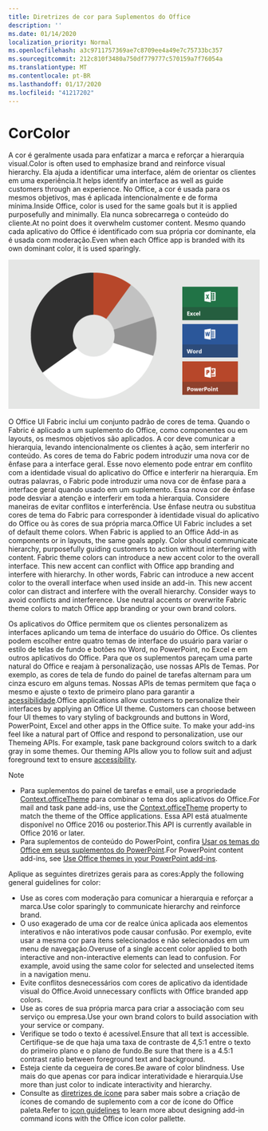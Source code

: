 ```yaml
---
title: Diretrizes de cor para Suplementos do Office
description: ''
ms.date: 01/14/2020
localization_priority: Normal
ms.openlocfilehash: a3c9711757369ae7c8709ee4a49e7c75733bc357
ms.sourcegitcommit: 212c810f3480a750df779777c570159a7f76054a
ms.translationtype: MT
ms.contentlocale: pt-BR
ms.lasthandoff: 01/17/2020
ms.locfileid: "41217202"
---
```

# <a name="color"></a><span data-ttu-id="0625c-102">Cor</span><span class="sxs-lookup"><span data-stu-id="0625c-102">Color</span></span>

<span data-ttu-id="0625c-103">A cor é geralmente usada para enfatizar a marca e reforçar a hierarquia visual.</span><span class="sxs-lookup"><span data-stu-id="0625c-103">Color is often used to emphasize brand and reinforce visual hierarchy.</span></span> <span data-ttu-id="0625c-104">Ela ajuda a identificar uma interface, além de orientar os clientes em uma experiência.</span><span class="sxs-lookup"><span data-stu-id="0625c-104">It helps identify an interface as well as guide customers through an experience.</span></span> <span data-ttu-id="0625c-105">No Office, a cor é usada para os mesmos objetivos, mas é aplicada intencionalmente e de forma mínima.</span><span class="sxs-lookup"><span data-stu-id="0625c-105">Inside Office, color is used for the same goals but it is applied purposefully and minimally.</span></span> <span data-ttu-id="0625c-106">Ela nunca sobrecarrega o conteúdo do cliente.</span><span class="sxs-lookup"><span data-stu-id="0625c-106">At no point does it overwhelm customer content.</span></span> <span data-ttu-id="0625c-107">Mesmo quando cada aplicativo do Office é identificado com sua própria cor dominante, ela é usada com moderação.</span><span class="sxs-lookup"><span data-stu-id="0625c-107">Even when each Office app is branded with its own dominant color, it is used sparingly.</span></span>

![Imagem do esquema de cores do Office e o esquema de cores do Word, PowerPoint e Excel](../images/office-addins-color-schemes.png)

<span data-ttu-id="0625c-p102">O Office UI Fabric inclui um conjunto padrão de cores de tema. Quando o Fabric é aplicado a um suplemento do Office, como componentes ou em layouts, os mesmos objetivos são aplicados. A cor deve comunicar a hierarquia, levando intencionalmente os clientes à ação, sem interferir no conteúdo. As cores de tema do Fabric podem introduzir uma nova cor de ênfase para a interface geral. Esse novo elemento pode entrar em conflito com a identidade visual do aplicativo do Office e interferir na hierarquia. Em outras palavras, o Fabric pode introduzir uma nova cor de ênfase para a interface geral quando usado em um suplemento. Essa nova cor de ênfase pode desviar a atenção e interferir em toda a hierarquia. Considere maneiras de evitar conflitos e interferência. Use ênfase neutra ou substitua cores de tema do Fabric para corresponder à identidade visual do aplicativo do Office ou às cores de sua própria marca.</span><span class="sxs-lookup"><span data-stu-id="0625c-p102">Office UI Fabric includes a set of default theme colors. When Fabric is applied to an Office Add-in as components or in layouts, the same goals apply. Color should communicate hierarchy, purposefully guiding customers to action without interfering with content. Fabric theme colors can introduce a new accent color to the overall interface. This new accent can conflict with Office app branding and interfere with hierarchy. In other words, Fabric can introduce a new accent color to the overall interface when used inside an add-in. This new accent color can distract and interfere with the overall hierarchy. Consider ways to avoid conflicts and interference. Use neutral accents or overwrite Fabric theme colors to match Office app branding or your own brand colors.</span></span>

<span data-ttu-id="0625c-p103">Os aplicativos do Office permitem que os clientes personalizem as interfaces aplicando um tema de interface do usuário do Office. Os clientes podem escolher entre quatro temas de interface do usuário para variar o estilo de telas de fundo e botões no Word, no PowerPoint, no Excel e em outros aplicativos do Office. Para que os suplementos pareçam uma parte natural do Office e reajam à personalização, use nossas APIs de Temas. Por exemplo, as cores de tela de fundo do painel de tarefas alternam para um cinza escuro em alguns temas. Nossas APIs de temas permitem que faça o mesmo e ajuste o texto de primeiro plano para garantir a [acessibilidade](../design/accessibility-guidelines.md).</span><span class="sxs-lookup"><span data-stu-id="0625c-p103">Office applications allow customers to personalize their interfaces by applying an Office UI theme. Customers can choose between four UI themes to vary styling of backgrounds and buttons in Word, PowerPoint, Excel and other apps in the Office suite. To make your add-ins feel like a natural part of Office and respond to personalization, use our Themeing APIs. For example, task pane background colors switch to a dark gray in some themes. Our theming APIs allow you to follow suit and adjust foreground text to ensure [accessibility](../design/accessibility-guidelines.md).</span></span>

> [!NOTE]
> - <span data-ttu-id="0625c-123">Para suplementos do painel de tarefas e email, use a propriedade [Context.officeTheme](/javascript/api/office/office.context) para combinar o tema dos aplicativos do Office.</span><span class="sxs-lookup"><span data-stu-id="0625c-123">For mail and task pane add-ins, use the [Context.officeTheme](/javascript/api/office/office.context) property to match the theme of the Office applications.</span></span> <span data-ttu-id="0625c-124">Essa API está atualmente disponível no Office 2016 ou posterior.</span><span class="sxs-lookup"><span data-stu-id="0625c-124">This API is currently available in Office 2016 or later.</span></span>
> - <span data-ttu-id="0625c-125">Para suplementos de conteúdo do PowerPoint, confira [Usar os temas do Office em seus suplementos do PowerPoint](../powerpoint/use-document-themes-in-your-powerpoint-add-ins.md).</span><span class="sxs-lookup"><span data-stu-id="0625c-125">For PowerPoint content add-ins, see [Use Office themes in your PowerPoint add-ins](../powerpoint/use-document-themes-in-your-powerpoint-add-ins.md).</span></span>

<span data-ttu-id="0625c-126">Aplique as seguintes diretrizes gerais para as cores:</span><span class="sxs-lookup"><span data-stu-id="0625c-126">Apply the following general guidelines for color:</span></span>

* <span data-ttu-id="0625c-127">Use as cores com moderação para comunicar a hierarquia e reforçar a marca.</span><span class="sxs-lookup"><span data-stu-id="0625c-127">Use color sparingly to communicate hierarchy and reinforce brand.</span></span>
* <span data-ttu-id="0625c-p105">O uso exagerado de uma cor de realce única aplicada aos elementos interativos e não interativos pode causar confusão. Por exemplo, evite usar a mesma cor para itens selecionados e não selecionados em um menu de navegação.</span><span class="sxs-lookup"><span data-stu-id="0625c-p105">Overuse of a single accent color applied to both interactive and non-interactive elements can lead to confusion. For example, avoid using the same color for selected and unselected items in a navigation menu.</span></span>
* <span data-ttu-id="0625c-130">Evite conflitos desnecessários com cores de aplicativo da identidade visual do Office.</span><span class="sxs-lookup"><span data-stu-id="0625c-130">Avoid unnecessary conflicts with Office branded app colors.</span></span>
* <span data-ttu-id="0625c-131">Use as cores de sua própria marca para criar a associação com seu serviço ou empresa.</span><span class="sxs-lookup"><span data-stu-id="0625c-131">Use your own brand colors to build association with your service or company.</span></span>
* <span data-ttu-id="0625c-132">Verifique se todo o texto é acessível.</span><span class="sxs-lookup"><span data-stu-id="0625c-132">Ensure that all text is accessible.</span></span> <span data-ttu-id="0625c-133">Certifique-se de que haja uma taxa de contraste de 4,5:1 entre o texto do primeiro plano e o plano de fundo.</span><span class="sxs-lookup"><span data-stu-id="0625c-133">Be sure that there is a 4.5:1 contrast ratio between foreground text and background.</span></span>
* <span data-ttu-id="0625c-134">Esteja ciente da cegueira de cores.</span><span class="sxs-lookup"><span data-stu-id="0625c-134">Be aware of color blindness.</span></span> <span data-ttu-id="0625c-135">Use mais do que apenas cor para indicar interatividade e hierarquia.</span><span class="sxs-lookup"><span data-stu-id="0625c-135">Use more than just color to indicate interactivity and hierarchy.</span></span>
* <span data-ttu-id="0625c-136">Consulte as [diretrizes de ícone](../design/add-in-icons.md) para saber mais sobre a criação de ícones de comando de suplemento com a cor de ícone do Office paleta.</span><span class="sxs-lookup"><span data-stu-id="0625c-136">Refer to [icon guidelines](../design/add-in-icons.md) to learn more about designing add-in command icons with the Office icon color pallette.</span></span>
